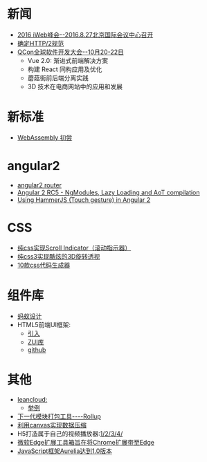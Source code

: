 
# 新闻
- [2016 iWeb峰会--2016.8.27北京国际会议中心召开](http://2016.html5dw.com/beijing)
- [确定HTTP/2规范](http://www.infoq.com/cn/articles/real-world-http2-400gb-of-images-per-day)
- [QCon全球软件开发大会--10月20-22日](http://2016.qconshanghai.com/track/2974)  
  + Vue 2.0: 渐进式前端解决方案
  + 构建 React 同构应用及优化
  + 蘑菇街前后端分离实践
  + 3D 技术在电商网站中的应用和发展

# 新标准
- [WebAssembly 初尝](http://www.infoq.com/cn/news/2016/03/webassembly-previews-released?ref=myread)

# angular2
- [angular2 router](https://vsavkin.com/angular-2-router-d9e30599f9ea#.17h0mfrxo)
- [Angular 2 RC5 - NgModules, Lazy Loading and AoT compilation
](http://angularjs.blogspot.com/2016/08/angular-2-rc5-ngmodules-lazy-loading.html)
- [Using HammerJS (Touch gesture) in Angular 2](https://scotch.io/tutorials/using-hammerjs-touch-gesture-in-angular-2)


# CSS
- [纯css实现Scroll Indicator（滚动指示器）](http://www.w3cplus.com/css/pure-css-create-scroll-indicator.html)
- [纯css3实现酷炫的3D旋转透视](https://github.com/chokcoco/css3-)
- [10款css代码生成器](http://www.hongkiat.com/blog/css-code-generator-web-apps/)

# 组件库
- [蚂蚁设计]( http://ant.design/)
- HTML5前端UI框架:  
  + [引入](http://www.oschina.net/p/zui)
  + [ZUI库](http://zui.sexy/)
  + [github](https://github.com/easysoft/zui) 

# 其他
- [leancloud:](https://leancloud.cn/features/storage.html#resources)
  - [举例](https://github.com/jiangjiu/vue-leancloud-blog)  
- [下一代模块打包工具----Rollup](http://mp.weixin.qq.com/s?__biz=MjM5MTA1MjAxMQ==&mid=2651222499&idx=3&sn=b591da8c46f7e600102e356423b2b766&scene=1&srcid=0818BtciDI7T6CBmKWGdRbNE#wechat_redirect)
- [利用canvas实现数据压缩](http://mp.weixin.qq.com/s?__biz=MzI0ODA2ODU2NQ==&mid=2651129941&idx=2&sn=becdedc2a7725e61c6f1197059d3ea5e&scene=1&srcid=08180y4lXo1aEXfaCGkdR5lF#wechat_redirect)
- H5打造属于自己的视频播放器:[1/](https://segmentfault.com/a/1190000006477658)[2/](https://segmentfault.com/a/1190000006461476)[3/](https://segmentfault.com/a/1190000006569543)[4/](https://segmentfault.com/a/1190000006604046)
- [微软Edge扩展工具箱旨在将Chrome扩展带至Edge](http://www.infoq.com/cn/news/2016/08/edge-extension-converter)
- [JavaScript框架Aurelia达到1.0版本](http://www.infoq.com/cn/news/2016/08/aurelia-1-0-released)